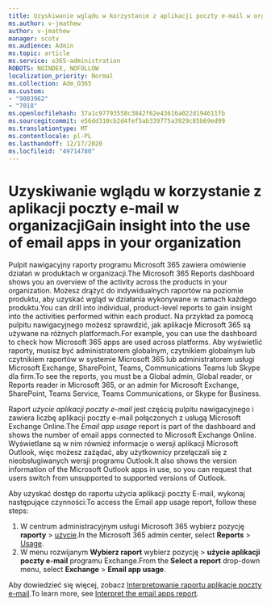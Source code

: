 ```yaml
---
title: Uzyskiwanie wglądu w korzystanie z aplikacji poczty e-mail w organizacji
ms.author: v-jmathew
author: v-jmathew
manager: scotv
ms.audience: Admin
ms.topic: article
ms.service: o365-administration
ROBOTS: NOINDEX, NOFOLLOW
localization_priority: Normal
ms.collection: Adm_O365
ms.custom:
- "9003962"
- "7018"
ms.openlocfilehash: 37a1c97793558c3842f62e43616a022d194611fb
ms.sourcegitcommit: e56dd310cb2d4fef5ab339775a3929c85b69ed99
ms.translationtype: MT
ms.contentlocale: pl-PL
ms.lasthandoff: 12/17/2020
ms.locfileid: "49714780"
---
```

# <a name="gain-insight-into-the-use-of-email-apps-in-your-organization"></a><span data-ttu-id="b5307-102">Uzyskiwanie wglądu w korzystanie z aplikacji poczty e-mail w organizacji</span><span class="sxs-lookup"><span data-stu-id="b5307-102">Gain insight into the use of email apps in your organization</span></span>

<span data-ttu-id="b5307-103">Pulpit nawigacyjny raporty programu Microsoft 365 zawiera omówienie działań w produktach w organizacji.</span><span class="sxs-lookup"><span data-stu-id="b5307-103">The Microsoft 365 Reports dashboard shows you an overview of the activity across the products in your organization.</span></span> <span data-ttu-id="b5307-104">Możesz drążyć do indywidualnych raportów na poziomie produktu, aby uzyskać wgląd w działania wykonywane w ramach każdego produktu.</span><span class="sxs-lookup"><span data-stu-id="b5307-104">You can drill into individual, product-level reports to gain insight into the activities performed within each product.</span></span> <span data-ttu-id="b5307-105">Na przykład za pomocą pulpitu nawigacyjnego możesz sprawdzić, jak aplikacje Microsoft 365 są używane na różnych platformach.</span><span class="sxs-lookup"><span data-stu-id="b5307-105">For example, you can use the dashboard to check how Microsoft 365 apps are used across platforms.</span></span> <span data-ttu-id="b5307-106">Aby wyświetlić raporty, musisz być administratorem globalnym, czytnikiem globalnym lub czytnikiem raportów w systemie Microsoft 365 lub administratorem usługi Microsoft Exchange, SharePoint, Teams, Communications Teams lub Skype dla firm.</span><span class="sxs-lookup"><span data-stu-id="b5307-106">To see the reports, you must be a Global admin, Global reader, or Reports reader in Microsoft 365, or an admin for Microsoft Exchange, SharePoint, Teams Service, Teams Communications, or Skype for Business.</span></span>

<span data-ttu-id="b5307-107">Raport *użycie aplikacji poczty e-mail* jest częścią pulpitu nawigacyjnego i zawiera liczbę aplikacji poczty e-mail połączonych z usługą Microsoft Exchange Online.</span><span class="sxs-lookup"><span data-stu-id="b5307-107">The *Email app usage* report is part of the dashboard and shows the number of email apps connected to Microsoft Exchange Online.</span></span> <span data-ttu-id="b5307-108">Wyświetlane są w nim również informacje o wersji aplikacji Microsoft Outlook, więc możesz zażądać, aby użytkownicy przełączali się z nieobsługiwanych wersji programu Outlook.</span><span class="sxs-lookup"><span data-stu-id="b5307-108">It also shows the version information of the Microsoft Outlook apps in use, so you can request that users switch from unsupported to supported versions of Outlook.</span></span>

<span data-ttu-id="b5307-109">Aby uzyskać dostęp do raportu użycia aplikacji poczty E-mail, wykonaj następujące czynności:</span><span class="sxs-lookup"><span data-stu-id="b5307-109">To access the Email app usage report, follow these steps:</span></span>

1. <span data-ttu-id="b5307-110">W centrum administracyjnym usługi Microsoft 365 wybierz pozycję **raporty**  >  [użycie](https://go.microsoft.com/fwlink/?linkid=2140342).</span><span class="sxs-lookup"><span data-stu-id="b5307-110">In the Microsoft 365 admin center, select **Reports** > [Usage](https://go.microsoft.com/fwlink/?linkid=2140342).</span></span>
2. <span data-ttu-id="b5307-111">W menu rozwijanym **Wybierz raport** wybierz pozycję   >  **użycie aplikacji poczty e-mail** programu Exchange.</span><span class="sxs-lookup"><span data-stu-id="b5307-111">From the **Select a report** drop-down menu, select **Exchange** > **Email app usage**.</span></span>

<span data-ttu-id="b5307-112">Aby dowiedzieć się więcej, zobacz [Interpretowanie raportu aplikacje poczty e-mail](https://go.microsoft.com/fwlink/?linkid=2140508).</span><span class="sxs-lookup"><span data-stu-id="b5307-112">To learn more, see [Interpret the email apps report](https://go.microsoft.com/fwlink/?linkid=2140508).</span></span>
